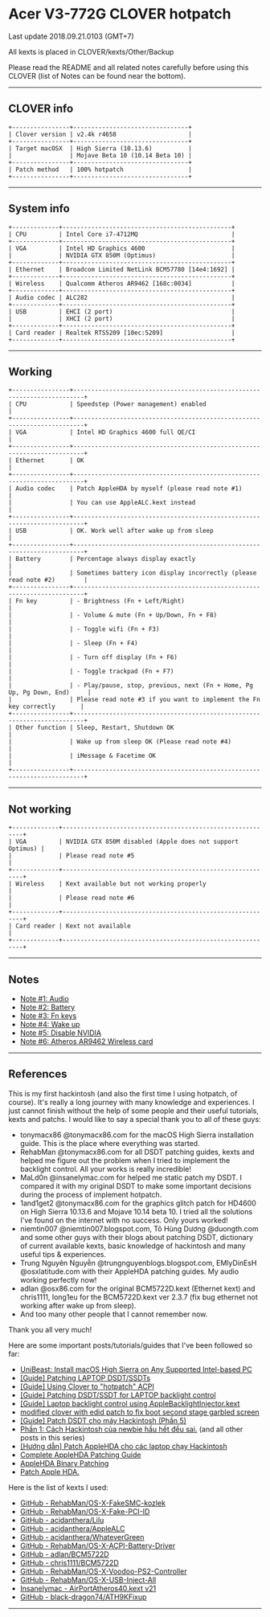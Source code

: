 # Acer V3-772G CLOVER hotpatch

Last update 2018.09.21.0103 (GMT+7)

All kexts is placed in CLOVER/kexts/Other/Backup

Please read the README and all related notes carefully before using this CLOVER (list of Notes can be found near the bottom).

---

## CLOVER info

```
+----------------+--------------------------------+
| Clover version | v2.4k r4658                    |
+----------------+--------------------------------+
| Target macOSX  | High Sierra (10.13.6)          |
|                | Mojave Beta 10 (10.14 Beta 10) |
+----------------+--------------------------------+
| Patch method   | 100% hotpatch                  |
+----------------+--------------------------------+
```

---

## System info

```
+-------------+-----------------------------------------------+
| CPU         | Intel Core i7-4712MQ                          |
+-------------+-----------------------------------------------+
| VGA         | Intel HD Graphics 4600                        |
|             | NVIDIA GTX 850M (Optimus)                     |
+-------------+-----------------------------------------------+
| Ethernet    | Broadcom Limited NetLink BCM57780 [14e4:1692] |
+-------------+-----------------------------------------------+
| Wireless    | Qualcomm Atheros AR9462 [168c:0034]           |
+-------------+-----------------------------------------------+
| Audio codec | ALC282                                        |
+-------------+-----------------------------------------------+
| USB         | EHCI (2 port)                                 |
|             | XHCI (2 port)                                 |
+-------------+-----------------------------------------------+
| Card reader | Realtek RTS5209 [10ec:5209]                   |
+-------------+-----------------------------------------------+
```

---

## Working

```
+----------------+-------------------------------------------------------------------------+
| CPU            | Speedstep (Power management) enabled                                    |
+----------------+-------------------------------------------------------------------------+
| VGA            | Intel HD Graphics 4600 full QE/CI                                       |
+----------------+-------------------------------------------------------------------------+
| Ethernet       | OK                                                                      |
+----------------+-------------------------------------------------------------------------+
| Audio codec    | Patch AppleHDA by myself (please read note #1)                          |
|                | You can use AppleALC.kext instead                                       |
+----------------+-------------------------------------------------------------------------+
| USB            | OK. Work well after wake up from sleep                                  |
+----------------+-------------------------------------------------------------------------+
| Battery        | Percentage always display exactly                                       |
|                | Sometimes battery icon display incorrectly (please read note #2)        |
+----------------+-------------------------------------------------------------------------+
| Fn key         | - Brightness (Fn + Left/Right)                                          |
|                | - Volume & mute (Fn + Up/Down, Fn + F8)                                 |
|                | - Toggle wifi (Fn + F3)                                                 |
|                | - Sleep (Fn + F4)                                                       |
|                | - Turn off display (Fn + F6)                                            |
|                | - Toggle trackpad (Fn + F7)                                             |
|                | - Play/pause, stop, previous, next (Fn + Home, Pg Up, Pg Down, End)     |
|                | Please read note #3 if you want to implement the Fn key correctly       |
+----------------+-------------------------------------------------------------------------+
| Other function | Sleep, Restart, Shutdown OK                                             |
|                | Wake up from sleep OK (Please read note #4)                             |
|                | iMessage & Facetime OK                                                  |
+----------------+-------------------------------------------------------------------------+
```

---

## Not working

```
+-------------+-----------------------------------------------------------+
| VGA         | NVIDIA GTX 850M disabled (Apple does not support Optimus) |
|             | Please read note #5                                       |
+-------------+-----------------------------------------------------------+
| Wireless    | Kext available but not working properly                   |
|             | Please read note #6                                       |
+-------------+-----------------------------------------------------------+
| Card reader | Kext not available                                        |
+-------------+-----------------------------------------------------------+
```

---

## Notes

- [Note #1: Audio](Notes/Audio.md)
- [Note #2: Battery](Notes/Battery.md)
- [Note #3: Fn keys](Notes/FnKeys.md)
- [Note #4: Wake up](Notes/WakeUp.md)
- [Note #5: Disable NVIDIA](Notes/NVIDIA.md)
- [Note #6: Atheros AR9462 Wireless card](Notes/AR9462.md)

---

## References

This is my first hackintosh (and also the first time I using hotpatch, of course). It's really a long journey with many knowledge and experiences. I just cannot finish without the help of some people and their useful tutorials, kexts and patchs. I would like to say a special thank you to all of these guys:

- tonymacx86 @tonymacx86.com for the macOS High Sierra installation guide. This is the place where everything was started.
- RehabMan @tonymacx86.com for all DSDT patching guides, kexts and helped me figure out the problem when I tried to implement the backlight control. All your works is really incredible!
- MaLd0n @insanelymac.com for helped me static patch my DSDT. I compared it with my original DSDT to make some important decisions during the process of implement hotpatch.
- 1and1get2 @tonymacx86.com for the graphics glitch patch for HD4600 on High Sierra 10.13.6 and Mojave 10.14 beta 10.  I tried all the solutions I've found on the internet with no success. Only yours worked!
- niemtin007 @niemtin007.blogspot.com, Tô Hùng Dương @duongth.com and some other guys with their blogs about patching DSDT, dictionary of current available kexts, basic knowledge of hackintosh and many useful tips & experiences.
- Trung Nguyên Nguyễn @trungnguyenblogs.blogspot.com, EMlyDinEsH @osxlatitude.com with their AppleHDA patching guides. My audio working perfectly now!
- adlan @osx86.com for the original BCM5722D.kext (Ethernet kext) and chris1111, long1eu for the BCM5722D.kext ver 2.3.7 (fix bug ethernet not working after wake up from sleep).
- And too many other people that I cannot remember now.

Thank you all very much!

Here are some important posts/tutorials/guides that I've been followed so far:

- [UniBeast: Install macOS High Sierra on Any Supported Intel-based PC](https://www.tonymacx86.com/threads/unibeast-install-macos-high-sierra-on-any-supported-intel-based-pc.235474/)
- [[Guide] Patching LAPTOP DSDT/SSDTs](https://www.tonymacx86.com/threads/guide-patching-laptop-dsdt-ssdts.152573/)
- [[Guide] Using Clover to "hotpatch" ACPI](https://www.tonymacx86.com/threads/guide-using-clover-to-hotpatch-acpi.200137/)
- [[Guide] Patching DSDT/SSDT for LAPTOP backlight control](https://www.tonymacx86.com/threads/guide-patching-dsdt-ssdt-for-laptop-backlight-control.152659/)
- [[Guide] Laptop backlight control using AppleBacklightInjector.kext](https://www.tonymacx86.com/threads/guide-laptop-backlight-control-using-applebacklightinjector-kext.218222/)
- [modified clover with edid patch to fix boot second stage garbled screen](https://www.tonymacx86.com/threads/modified-clover-with-edid-patch-to-fix-boot-second-stage-garbled-screen.238918/)
- [[Guide] Patch DSDT cho máy Hackintosh (Phần 5) ](https://niemtin007.blogspot.com/2015/05/guide-huong-dan-patch-dsdt-cho-may.html)
- [Phần 1: Cách Hackintosh của newbie hầu hết đều sai.](http://www.duongth.com/2017/07/phan-1-cach-hackintosh-cua-newbie-viet.html) (and all other posts in this series)
- [[Hướng dẫn] Patch AppleHDA cho các laptop chạy Hackintosh](http://trungnguyenblogs.blogspot.com/2015/10/huong-dan-patch-applehda-cho-cac-laptop.html)
- [Complete AppleHDA Patching Guide](https://osxlatitude.com/forums/topic/1946-complete-applehda-patching-guide/)
- [AppleHDA Binary Patching](https://osxlatitude.com/forums/topic/1967-applehda-binary-patching/)
- [Patch Apple HDA.](https://tinhte.vn/threads/patch-apple-hda.1481524/)

Here is the list of kexts I used:

- [GitHub - RehabMan/OS-X-FakeSMC-kozlek](https://github.com/RehabMan/OS-X-FakeSMC-kozlek)
- [GitHub - RehabMan/OS-X-Fake-PCI-ID](https://github.com/RehabMan/OS-X-Fake-PCI-ID)
- [GitHub - acidanthera/Lilu](https://github.com/acidanthera/Lilu)
- [GitHub - acidanthera/AppleALC](https://github.com/acidanthera/AppleALC)
- [GitHub - acidanthera/WhateverGreen](https://github.com/acidanthera/WhateverGreen)
- [GitHub - RehabMan/OS-X-ACPI-Battery-Driver](https://github.com/RehabMan/OS-X-ACPI-Battery-Driver)
- [GitHub - adlan/BCM5722D](https://github.com/adlan/BCM5722D)
- [GitHub - chris1111/BCM5722D](https://github.com/chris1111/BCM5722D)
- [GitHub - RehabMan/OS-X-Voodoo-PS2-Controller](https://github.com/RehabMan/OS-X-Voodoo-PS2-Controller)
- [GitHub - RehabMan/OS-X-USB-Inject-All](https://github.com/RehabMan/OS-X-USB-Inject-All)
- [Insanelymac - AirPortAtheros40.kext v21](https://www.insanelymac.com/forum/topic/312045-atheros-wireless-driver-os-x-101112-for-unsupported-cards/?do=findComment&comment=2509900)
- [GitHub - black-dragon74/ATH9KFixup](https://github.com/black-dragon74/ATH9KFixup)

---